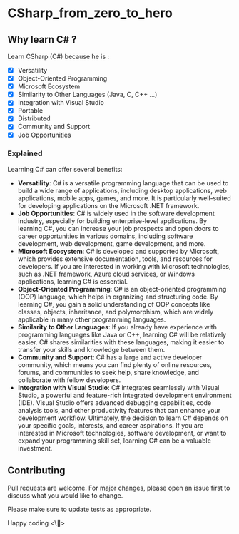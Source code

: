 # CSharp_from_zero_to_hero

## Why learn C# ?
Learn CSharp (C#) because he is : 
- [x] Versatility
- [x] Object-Oriented Programming
- [x] Microsoft Ecosystem
- [x] Similarity to Other Languages (Java, C, C++ ...)
- [x] Integration with Visual Studio
- [x] Portable
- [x] Distributed
- [x] Community and Support
- [x] Job Opportunities
### Explained
Learning C# can offer several benefits: <br> 
- **Versatility**: C# is a versatile programming language that can be used to build a wide range of applications, including desktop applications, web applications, mobile apps, games, and more. It is particularly well-suited for developing applications on the Microsoft .NET framework. <br>
- **Job Opportunities**: C# is widely used in the software development industry, especially for building enterprise-level applications. By learning C#, you can increase your job prospects and open doors to career opportunities in various domains, including software development, web development, game development, and more.
- **Microsoft Ecosystem**: C# is developed and supported by Microsoft, which provides extensive documentation, tools, and resources for developers. If you are interested in working with Microsoft technologies, such as .NET framework, Azure cloud services, or Windows applications, learning C# is essential.
- **Object-Oriented Programming**: C# is an object-oriented programming (OOP) language, which helps in organizing and structuring code. By learning C#, you gain a solid understanding of OOP concepts like classes, objects, inheritance, and polymorphism, which are widely applicable in many other programming languages.
- **Similarity to Other Languages**: If you already have experience with programming languages like Java or C++, learning C# will be relatively easier. C# shares similarities with these languages, making it easier to transfer your skills and knowledge between them.
- **Community and Support**: C# has a large and active developer community, which means you can find plenty of online resources, forums, and communities to seek help, share knowledge, and collaborate with fellow developers.
- **Integration with Visual Studio**: C# integrates seamlessly with Visual Studio, a powerful and feature-rich integrated development environment (IDE). Visual Studio offers advanced debugging capabilities, code analysis tools, and other productivity features that can enhance your development workflow.  Ultimately, the decision to learn C# depends on your specific goals, interests, and career aspirations. If you are interested in Microsoft technologies, software development, or want to expand your programming skill set, learning C# can be a valuable investment.

## Contributing

Pull requests are welcome. For major changes, please open an issue first
to discuss what you would like to change.

Please make sure to update tests as appropriate. <br>



Happy coding <\🚀> <br>
